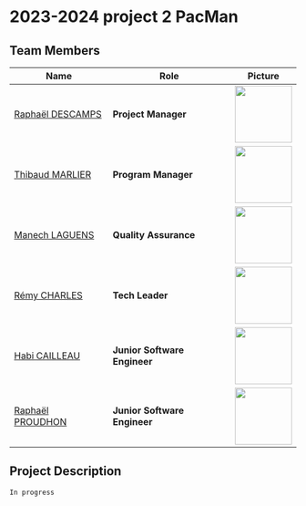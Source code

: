 # 2023-2024 project 2 PacMan

## Team Members

| Name |Role| Picture | 
| --- | --- | --- |
| [Raphaël DESCAMPS](https://www.linkedin.com/in/rapha%C3%ABl-descamps-201112293/) |**Project Manager**| <img src="https://media.licdn.com/dms/image/D4E03AQHDLjPn1KdOwQ/profile-displayphoto-shrink_400_400/0/1695906786463?e=1704931200&v=beta&t=0hjR2CtPbzrr3f661Ct-HNnqBpT9uXt7yACLLTpHZsU" width="100" height="100"> |
| [Thibaud MARLIER](https://www.linkedin.com/in/thibaud-marlier/) |**Program Manager**| <img src="https://media.licdn.com/dms/image/D5603AQG86i5d_elT_A/profile-displayphoto-shrink_400_400/0/1695916286928?e=1704931200&v=beta&t=d3OdBBxW2hPH41RkGE5Gpyn9K32N5yhZKzyKa-0tnpw" width="100" height="100"> |
| [Manech LAGUENS](https://www.linkedin.com/in/manech-laguens-020127293/)|**Quality Assurance**| <img src="https://media.licdn.com/dms/image/D4E03AQHITmJrDeKmrA/profile-displayphoto-shrink_400_400/0/1697638966503?e=1704931200&v=beta&t=vUSBfQVFP7hAwgO88U-xt-Et8SDdvzUEtQ0qhjKnYlU" width="100" height="100"> |
| [Rémy CHARLES](https://www.linkedin.com/in/r%C3%A9my-charles-2a8960232/) |**Tech Leader**| <img src="https://media.licdn.com/dms/image/D5603AQF7d1atB4eiFw/profile-displayphoto-shrink_400_400/0/1695912635010?e=1704931200&v=beta&t=MEZW379b8Jou7rlbOvBQxq0tDxnRro7HLe2PT8xqsQA" width="100" height="100"> |
| [Habi CAILLEAU](https://www.linkedin.com/in/habi-cailleau-3b72b5293/) |**Junior Software Engineer**| <img src="https://media.licdn.com/dms/image/D4E03AQH4vH1zFkgHQQ/profile-displayphoto-shrink_400_400/0/1695906945037?e=1704931200&v=beta&t=cpUBYUXuW7NcZgs7nlawhASDa233S8_-2MDzQ8A5SO8" width="100" height="100"> |
| [Raphaël PROUDHON](https://www.linkedin.com/in/rapha%C3%ABl-proudhon-660a72288/) |**Junior Software Engineer**| <img src="https://media.licdn.com/dms/image/D5603AQHQ52CYsiS5-g/profile-displayphoto-shrink_400_400/0/1695988300656?e=1704931200&v=beta&t=bDOkfYqNfYYRPUebLHqsTch9a7gHN8MMd6SXlk-V38I" width="100" height="100"> |

## Project Description

`In progress`